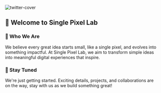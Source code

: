 ![twitter-cover](https://github.com/user-attachments/assets/49b6bb8a-a835-4d6a-b174-03cca3ce8e94)

## 👋 Welcome to Single Pixel Lab

### 🌌 Who We Are

We believe every great idea starts small, like a single pixel, and evolves into something impactful. At Single Pixel Lab, we aim to transform simple ideas into meaningful digital experiences that inspire.

### 🚀 Stay Tuned
We're just getting started. Exciting details, projects, and collaborations are on the way, stay with us as we build something great!
